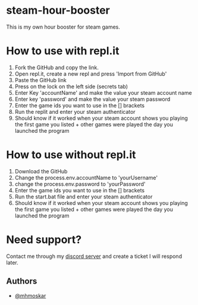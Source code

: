 # steam-hour-booster
This is my own hour booster for steam games.
# How to use with repl.it
1. Fork the GitHub and copy the link.
2. Open repl.it, create a new repl and press 'Import from GitHub'
3. Paste the GitHub link
4. Press on the lock on the left side (secrets tab)
5. Enter Key 'accountName' and make the value your steam account name 
6. Enter key 'password' and make the value your steam password
7. Enter the game ids you want to use in the [] brackets
7. Run the replit and enter your steam authenticator 
8. Should know if it worked when your steam account shows you playing the first game you listed + other games were played the day you launched the program

# How to use without repl.it
1. Download the GitHub
1. Change the process.env.accountName to 'yourUsername'
1. change the process.env.password to 'yourPassword'
1. Enter the game ids you want to use in the [] brackets
1. Run the start.bat file and enter your steam authenticator
1. Should know if it worked when your steam account shows you playing the first game you listed + other games were played the day you launched the program

# Need support?
Contact me through my [discord server](discord.gg/guessing) and create a ticket I will respond later.



## Authors

- [@mhmoskar](https://www.github.com/mhmoskar)

